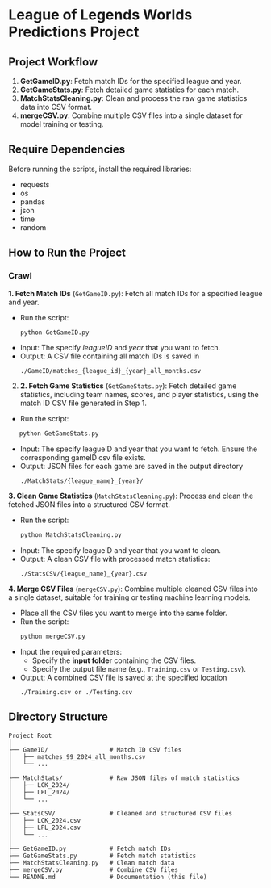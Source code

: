 # League of Legends Worlds Predictions Project

## Project Workflow
1. **GetGameID.py**: Fetch match IDs for the specified league and year.
2. **GetGameStats.py**: Fetch detailed game statistics for each match.
3. **MatchStatsCleaning.py**: Clean and process the raw game statistics data into CSV format.
4. **mergeCSV.py**: Combine multiple CSV files into a single dataset for model training or testing.

## Require Dependencies
Before running the scripts, install the required libraries:
- requests
- os
- pandas
- json
- time
- random

## How to Run the Project
### Crawl
**1. Fetch Match IDs** (`GetGameID.py`): Fetch all match IDs for a specified league and year.
- Run the script:
   ```bash
   python GetGameID.py
   ```
- Input: The specify *leagueID* and *year* that you want to fetch.
- Output: A CSV file containing all match IDs is saved in
   ```plaintext
   ./GameID/matches_{league_id}_{year}_all_months.csv
   ```

2. **2. Fetch Game Statistics** (`GetGameStats.py`): Fetch detailed game statistics, including team names, scores, and player statistics, using the match ID CSV file generated in Step 1.
- Run the script:
```bash
   python GetGameStats.py
   ```
- Input: The specify leagueID and year that you want to fetch. Ensure the corresponding gameID csv file exists.
- Output: JSON files for each game are saved in the output directory
   ```plaintext
   ./MatchStats/{league_name}_{year}/
   ```

**3. Clean Game Statistics** (`MatchStatsCleaning.py`): Process and clean the fetched JSON files into a structured CSV format.
- Run the script:
   ```bash
   python MatchStatsCleaning.py
   ```
- Input: The specify leagueID and year that you want to clean.
- Output: A clean CSV file with processed match statistics:
   ```plaintext
   ./StatsCSV/{league_name}_{year}.csv
   ```

**4. Merge CSV Files** (`mergeCSV.py`): Combine multiple cleaned CSV files into a single dataset, suitable for training or testing machine learning models.
- Place all the CSV files you want to merge into the same folder.
- Run the script:
   ```bash
   python mergeCSV.py
   ```
- Input the required parameters:
   - Specify the **input folder** containing the CSV files.
   - Specify the output file name (e.g., `Training.csv` or `Testing.csv`).
- Output: A combined CSV file is saved at the specified location
   ```plaintext
   ./Training.csv or ./Testing.csv

## **Directory Structure**

```plaintext
Project Root
│
├── GameID/                 # Match ID CSV files
│   ├── matches_99_2024_all_months.csv
│   └── ...
│
├── MatchStats/             # Raw JSON files of match statistics
│   ├── LCK_2024/
│   ├── LPL_2024/
│   └── ...
│
├── StatsCSV/               # Cleaned and structured CSV files
│   ├── LCK_2024.csv
│   ├── LPL_2024.csv
│   └── ...
│
├── GetGameID.py            # Fetch match IDs
├── GetGameStats.py         # Fetch match statistics
├── MatchStatsCleaning.py   # Clean match data
├── mergeCSV.py             # Combine CSV files
└── README.md               # Documentation (this file)